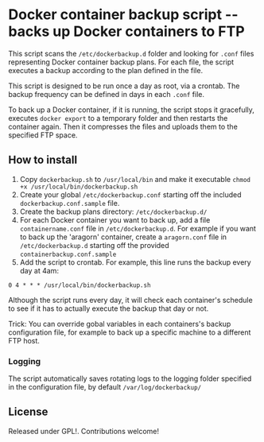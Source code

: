 # Docker container backup script -- backs up Docker containers to FTP

This script scans the `/etc/dockerbackup.d` folder and looking for `.conf` files representing Docker container backup plans. For each file, the script executes a backup according to the plan defined in the file. 

This script is designed to be run once a day as root, via a crontab. The backup frequency can be defined in days in each `.conf` file.

To back up a Docker container, if it is running, the script stops it gracefully, executes `docker export` to a temporary folder and then restarts the container again. Then it compresses the files and uploads them to the specified FTP space.

## How to install

1. Copy `dockerbackup.sh` to `/usr/local/bin` and make it executable `chmod +x /usr/local/bin/dockerbackup.sh` 
2. Create your global `/etc/dockerbackup.conf` starting off the included `dockerbackup.conf.sample` file.
3. Create the backup plans directory: `/etc/dockerbackup.d/`
3. For each Docker container you want to back up, add a file `containername.conf` file in `/etc/dockerbackup.d`. For example if you want to back up the 'aragorn' container, create a `aragorn.conf` file in `/etc/dockerbackup.d` starting off the provided `containerbackup.conf.sample`
4. Add the script to crontab. For example, this line runs the backup every day at 4am:

```
0 4 * * * /usr/local/bin/dockerbackup.sh
```
Although the script runs every day, it will check each container's schedule to see if it has to actually execute the backup that day or not.

Trick: You can override gobal variables in each containers's backup configuration file, for example to back up a specific machine to a different FTP host.

### Logging

The script automatically saves rotating logs to the logging folder specified in the configuration file, by default `/var/log/dockerbackup/`

## License

Released under GPL!. Contributions welcome!

